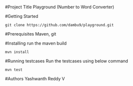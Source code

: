 #Project Title
Playground (Number to Word Converter)

#Getting Started
````
git clone https://github.com/dambu9/playground.git
````

#Prerequisites
Maven, git

#Installing
run the maven build
````
mvn install
````
#Running testcases
Run the testcases using below command
````
mvn test
````

#Authors
Yashwanth Reddy V
